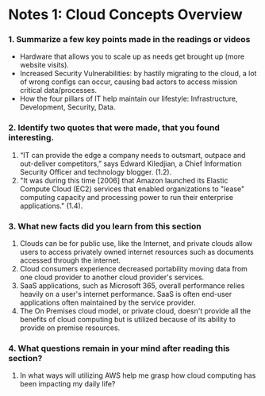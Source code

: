 # Notes 1: Cloud Concepts Overview

### 1. Summarize a few key points made in the readings or videos 
+ Hardware that allows you to scale up as needs get brought up (more website visits).
+ Increased Security Vulnerabilities: by hastily migrating to the cloud, a lot of wrong configs can occur, causing bad actors to access mission critical data/processes.
+ How the four pillars of IT help maintain our lifestyle: Infrastructure, Development, Security, Data.

### 2. Identify two quotes that were made, that you found interesting.
1. “IT can provide the edge a company needs to outsmart, outpace and out-deliver competitors,” says Edward Kiledjian, a Chief Information Security Officer and technology blogger. (1.2). <br/>
2. "It was during this time [2006] that Amazon launched its Elastic Compute Cloud (EC2) services that enabled organizations to "lease" computing capacity and processing power to run their enterprise applications." (1.4).

### 3. What new facts did you learn from this section
1. Clouds can be for public use, like the Internet, and private clouds allow users to access privately owned internet resources such as documents accessed through the internet. <br/>
2. Cloud consumers experience decreased portability moving data from one cloud provider to another cloud provider's services. <br/>
3. SaaS applications, such as Microsoft 365, overall performance relies heavily on a user's internet performance. SaaS is often end-user applications often maintained by the service provider. <br/>
4. The On Premises cloud model, or private cloud, doesn't provide all the benefits of cloud computing but is utilized because of its ability to provide on premise resources.

### 4. What questions remain in your mind after reading this section?
1. In what ways will utilizing AWS help me grasp how cloud computing has been impacting my daily life?

